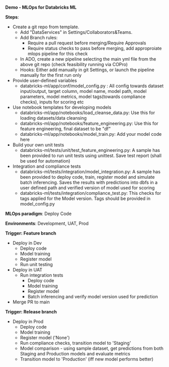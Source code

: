**Demo - MLOps for Databricks ML**

**Steps**:
- Create a git repo from template. 
	- Add "DataServices" in Settings/Collaborators&Teams. 
	- Add Branch rules: 
		- Require a pull request before merging/Require Approvals 
		- Require status checks to pass before merging, add approproiate mlops pipeline for this check
	- In ADO, create a new pipeline selecting the main yml file from the above git repo (check feasibility running via COPro)
	- Hooks: Either add manually in git Settings, or launch the pipeline manually for the first run only
- Provide user-defined variables
    - databricks-ml/app/conf/model_config.py : All config towards dataset input/output, target column, model name, model path, model parameters, model metrics, model tags(towards compliance checks), inputs for scoring etc
- Use notebook templates for developing models
	- databricks-ml/app/notebooks/load_cleanse_data.py: Use this for loading datasets/data cleansing
	- databricks-ml/app/notebooks/feature_engineering.py: Use this for feature engineering, final dataset to be "df"
	- databricks-ml/app/notebooks/model_train.py: Add your model code here
- Build your own unit tests
	- databricks-ml/tests/unit/test_feature_engineering.py: A sample has been provided to run unit tests using unittest. Save test report (shall be used for automation)
- Integration and compliance tests
	- databricks-ml/tests/integration/model_integration.py: A sample has been provided to deploy code, train, register model and simulate batch inferencing. Saves the results with predictions into dbfs in a user defined path and verified version of model used for scoring
	- databricks-ml/tests/integration/compliance_test.py: This checks for tags applied for the Model version. Tags should be provided in model_config.py


**MLOps paradigm**: Deploy Code

**Environments**: Development, UAT, Prod 

**Trigger: Feature branch**
- Deploy in Dev
	- Deploy code
	- Model training
	- Register model
	- Run unit testing
- Deploy in UAT
	- Run integration tests
		- Deploy code
		- Model training 
		- Register model
		- Batch inferencing and verify model version used for prediction
- Merge PR to main

**Trigger: Release branch**
- Deploy in Prod
	- Deploy code
	- Model training
	- Register model ('None')
	- Run compliance checks, transition model to 'Staging'
	- Model comparison - using sample dataset, get predictions from both Staging and Production models and evaluate metrics
	- Transition model to 'Production' (iff new model performs better)



